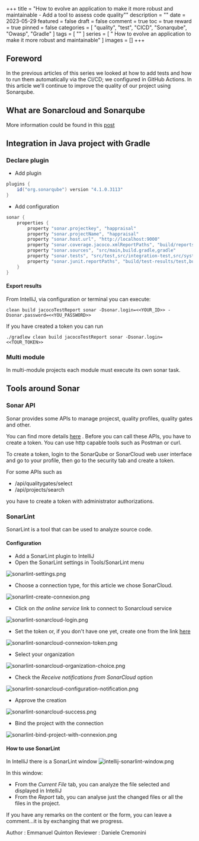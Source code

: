+++
title = "How to evolve an application to make it more robust and maintainable - Add a tool to assess code quality""
description = ""
date = 2023-05-29
featured = false
draft = false
comment = true
toc = true
reward = true
pinned = false
categories = [
"quality", "test", "CICD", "Sonarqube", "Owasp", "Gradle"
]
tags = [
""
]
series = [
" How to evolve an application to make it more robust and maintainable"
]
images = []
+++

<!--more-->


## Foreword

In the previous articles of this series we looked at how to add tests and how to run them automatically via the CI/CD; we configured in GitHub Actions.
In this article we'll continue to improve the quality of our project using Sonarqube.



## What are Sonarcloud and Sonarqube
More information could be found in this [post](../howto/how-to-use-sonarcloud/)


## Integration in Java project with Gradle

### Declare  plugin
* Add plugin

````groovy 
plugins {
    id("org.sonarqube") version "4.1.0.3113"
}

````
* Add configuration 
````groovy
sonar {
    properties {
        property "sonar.projectkey", "happraisal"
        property "sonar.projectName", "happraisal"
        property "sonar.host.url", "http://localhost:9000"
        property "sonar.coverage.jacoco.xmlReportPaths", "build/reports/jacoco/all-tests/jacocoAllTestReport.xml"
        property "sonar.sources", "src/main,build.gradle,gradle"
        property "sonar.tests", "src/test,src/integration-test,src/system-test"
        property "sonar.junit.reportPaths", "build/test-results/test,build/test-results/integrationTest,build/test-results/systemTest"
    }
}
````

#### Export results

From IntelliJ, via configuration or terminal you can execute:
```` 
clean build jacocoTestReport sonar -Dsonar.login=<<YOUR_ID>> -Dsonar.password=<<YOU_PASSWORD>>

````

If you have created a token you can run 


````
./gradlew clean build jacocoTestReport sonar -Dsonar.login=<<TOUR_TOKEN>>

````

### Multi module

In multi-module projects each module must execute its own sonar task.


## Tools around Sonar
### Sonar API

Sonar provides some APIs to manage projecst, quality profiles, quality gates and other.

You can find more details [here](https://next.sonarqube.com/sonarqube/web_api/) .
Before you can call these APIs, you have to create a token. You can use http capable tools such as Postman or curl.

To create a token, login to the SonarQube or SonarCloud web user interface and go to your profile, then go to the security tab and create a token.

For some APIs such as
* /api/qualitygates/select
* /api/projects/search

 you have to create a token with administrator authorizations.


### SonarLint
SonarLint is a tool that can be used to analyze source code.

#### Configuration 
* Add a SonarLint plugin to IntelliJ
* Open the SonarLint settings in Tools/SonarLint menu

 ![sonarlint-settings.png](sonarlint-settings.png)

* Choose a connection type, for this article we chose SonarCloud.

![sonarlint-create-connexion.png](sonarlint-create-connexion.png)

* Click on _the online service_ link to connect to Sonarcloud service

![sonarlint-sonarcloud-login.png](sonarlint-sonarcloud-login.png)

* Set the token or, if you don't have one yet, create one from the link [here](https://sonarcloud.io/account/security)

![sonarlint-sonarcloud-connexion-token.png](sonarlint-sonarcloud-connexion-token.png)

* Select your organization

![sonarlint-sonarcloud-organization-choice.png](sonarlint-sonarcloud-organization-choice.png)

* Check the _Receive notifications from SonarCloud_ option

![sonarlint-sonarcloud-configuration-notification.png](sonarlint-sonarcloud-configuration-notification.png)

* Approve the creation 

![sonarlint-sonarcloud-success.png](sonarlint-sonarcloud-success.png)

* Bind the project with the connection

![sonarlint-bind-project-with-connexion.png](sonarlint-bind-project-with-connexion.png)

####  How to use SonarLint
In IntelliJ there is a SonarLint window
![intellij-sonarlint-window.png](intellij-sonarlint-window.png)

In this window: 

* From the _Current File_ tab, you can analyze the file selected and displayed in IntelliJ
* From the _Report_ tab, you can analyse just the changed files or all the files in the project.



If you have any remarks on the content or the form, you can leave a comment…it is by exchanging that we progress.

Author : Emmanuel Quinton
Reviewer : Daniele Cremonini